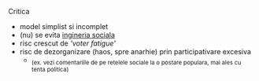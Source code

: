 Critica

- model simplist si incomplet
- (nu) se evita <a target="_blank" href="https://imgur.com/gallery/inginerie-sociala-fRERkCS">ingineria sociala</a>
- risc crescut de _'voter fatigue'_
- risc de dezorganizare (haos, spre anarhie) prin participativare excesiva
  - <sub>(ex. vezi comentariile de pe retelele sociale la o postare populara, mai ales cu tenta politica)</sub>
